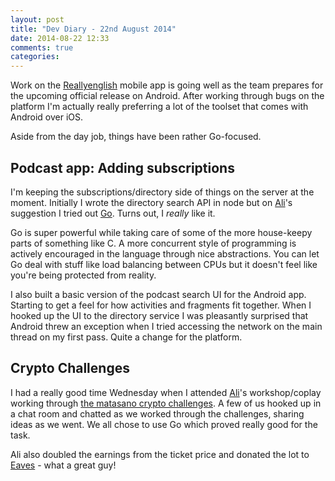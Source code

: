 ```yaml
---
layout: post
title: "Dev Diary - 22nd August 2014"
date: 2014-08-22 12:33
comments: true
categories: 
---
```


Work on the [Reallyenglish](http://www.reallyenglish.com) mobile app is going well as the team prepares for the upcoming official release on Android. After working through bugs on the platform I'm actually really preferring a lot of the toolset that comes with Android over iOS.

Aside from the day job, things have been rather Go-focused.

## Podcast app: Adding subscriptions

I'm keeping the subscriptions/directory side of things on the server at the moment.  Initially I wrote the directory search API in node but on [Ali](http://twitter.com/NajafAli)'s suggestion I tried out [Go](http://www.golang.org). Turns out, I _really_ like it.

Go is super powerful while taking care of some of the more house-keepy parts of something like C. A more concurrent style of programming is actively encouraged in the language through nice abstractions. You can let Go deal with stuff like load balancing between CPUs but it doesn't feel like you're being protected from reality.

I also built a basic version of the podcast search UI for the Android app. Starting to get a feel for how activities and fragments fit together. When I hooked up the UI to the directory service I was pleasantly surprised that Android threw an exception when I tried accessing the network on the main thread on my first pass. Quite a change for the platform.

## Crypto Challenges

I had a really good time Wednesday when I attended [Ali](http://twitter.com/najafali)'s workshop/coplay working through [the matasano crypto challenges](http://cryptopals.com/).  A few of us hooked up in a chat room and chatted as we worked through the challenges, sharing ideas as we went. We all chose to use Go which proved really good for the task.

Ali also doubled the earnings from the ticket price and donated the lot to [Eaves](http://www.eavesforwomen.org.uk/) - what a great guy!
